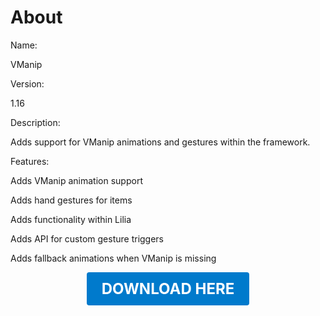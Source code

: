 # About

Name:

VManip

Version:

1.16

Description:

Adds support for VManip animations and gestures within the framework.

Features:

Adds VManip animation support

Adds hand gestures for items

Adds functionality within Lilia

Adds API for custom gesture triggers

Adds fallback animations when VManip is missing

<p align="center"><a href="https://github.com/LiliaFramework/Modules/raw/refs/heads/gh-pages/vmanip.zip" style="display:inline-block;padding:12px 24px;font-size:1.5rem;font-weight:bold;text-decoration:none;color:#fff;background-color:var(--md-primary-fg-color,#007acc);border-radius:4px;">DOWNLOAD HERE</a></p>